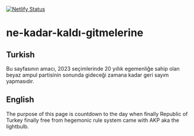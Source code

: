 [![Netlify Status](https://api.netlify.com/api/v1/badges/c7f3337a-1a6e-44a5-a854-c79b5cf7595d/deploy-status)](https://app.netlify.com/sites/ne-kadar-kaldi-gitmelerine/deploys)
# ne-kadar-kaldı-gitmelerine

## Turkish
Bu sayfasının amacı, 2023 seçimlerinde 20 yıllık egemenliğe sahip olan beyaz ampul partisinin sonunda gideceği zamana kadar geri sayım yapmasıdır. 

## English
The purpose of this page is countdown to the day when finally Republic of Turkey finally free from hegemonic rule system came with AKP aka the lightbulb.
